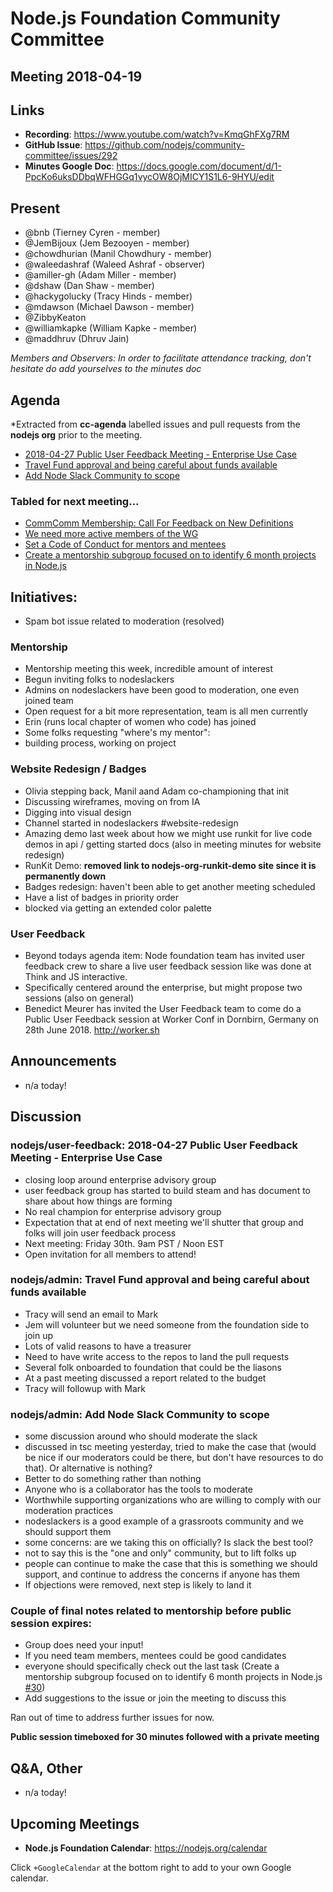 # Node.js Foundation Community Committee 
## Meeting 2018-04-19

## Links

* **Recording**: https://www.youtube.com/watch?v=KmqGhFXg7RM
* **GitHub Issue**: https://github.com/nodejs/community-committee/issues/292
* **Minutes Google Doc**: https://docs.google.com/document/d/1-PpcKo6uksDDbqWFHGGq1vycOW8OjMICY1S1L6-9HYU/edit

## Present

- @bnb (Tierney Cyren - member)
- @JemBijoux (Jem Bezooyen - member)
- @chowdhurian (Manil Chowdhury - member)
- @waleedashraf (Waleed Ashraf - observer)
- @amiller-gh (Adam Miller - member)
- @dshaw (Dan Shaw - member)
- @hackygolucky (Tracy Hinds - member)
- @mdawson (Michael Dawson - member)
- @ZibbyKeaton
- @williamkapke (William Kapke - member)
- @maddhruv (Dhruv Jain)

*Members and Observers: In order to facilitate attendance tracking, don't hesitate do add yourselves to the minutes doc*

## Agenda

*Extracted from **cc-agenda** labelled issues and pull requests from the **nodejs org** prior to the meeting.

- [2018-04-27 Public User Feedback Meeting - Enterprise Use Case](https://github.com/nodejs/user-feedback/issues/52)
- [Travel Fund approval and being careful about funds available](https://github.com/nodejs/admin/issues/99)
- [Add Node Slack Community to scope](https://github.com/nodejs/admin/pull/49)

### Tabled for next meeting...

- [CommComm Membership: Call For Feedback on New Definitions](https://github.com/nodejs/community-committee/issues/276)
- [We need more active members of the WG](https://github.com/nodejs/mentorship/issues/32)
- [Set a Code of Conduct for mentors and mentees](https://github.com/nodejs/mentorship/issues/31)
- [Create a mentorship subgroup focused on to identify 6 month projects in Node.js](https://github.com/nodejs/mentorship/issues/30)


## Initiatives:

- Spam bot issue related to moderation (resolved)

### Mentorship

- Mentorship meeting this week, incredible amount of interest
- Begun inviting folks to nodeslackers
- Admins on nodeslackers have been good to moderation, one even joined team
- Open request for a bit more representation, team is all men currently
- Erin (runs local chapter of women who code) has joined
- Some folks requesting "where's my mentor": 
- building process, working on project

### Website Redesign / Badges

- Olivia stepping back, Manil aand Adam co-championing that init
- Discussing wireframes, moving on from IA
- Digging into visual design
- Channel started in nodeslackers #website-redesign
- Amazing demo last week about how we might use runkit for live code demos in api / getting started docs (also in meeting minutes for website redesign)
- RunKit Demo: **removed link to nodejs-org-runkit-demo site since it is permanently down**
- Badges redesign: haven't been able to get another meeting scheduled
- Have a list of badges in priority order
- blocked via getting an extended color palette

### User Feedback

- Beyond todays agenda item: Node foundation team has invited user feedback crew to share a live user feedback session like was done at Think and JS interactive.
- Specifically centered around the enterprise, but might propose two sessions (also on general)
- Benedict Meurer has invited the User Feedback team to come do a Public User Feedback session at Worker Conf in Dornbirn, Germany on 28th June 2018. http://worker.sh

## Announcements

- n/a today!

## Discussion 

### nodejs/user-feedback: 2018-04-27 Public User Feedback Meeting - Enterprise Use Case

- closing loop around enterprise advisory group
- user feedback group has started to build steam and has document to share about how things are forming
- No real champion for enterprise advisory group
- Expectation that at end of next meeting we'll shutter that group and folks will join user feedback process
- Next meeting: Friday 30th. 9am PST / Noon EST
- Open invitation for all members to attend!

### nodejs/admin: Travel Fund approval and being careful about funds available

- Tracy will send an email to Mark
- Jem will volunteer but we need someone from the foundation side to join up
- Lots of valid reasons to have a treasurer
- Need to have write access to the repos to land the pull requests
- Several folk onboarded to foundation that could be the liasons
- At a past meeting discussed a report related to the budget
- Tracy will followup with Mark

### nodejs/admin: Add Node Slack Community to scope

- some discussion around who should moderate the slack
- discussed in tsc meeting yesterday, tried to make the case that (would be nice if our moderators could be there, but don't have resources to do that). Or alternative is nothing?
- Better to do something rather than nothing
- Anyone who is a collaborator has the tools to moderate
- Worthwhile supporting organizations who are willing to comply with our moderation practices
- nodeslackers is a good example of a grassroots community and we should support them
- some concerns: are we taking this on officially? Is slack the best tool?
- not to say this is the "one and only" community, but to lift folks up
- people can continue to make the case that this is something we should support, and continue to address the concerns if anyone has them
- If objections were removed, next step is likely to land it

### Couple of final notes related to mentorship before public session expires: 

- Group does need your input!
- If you need team members, mentees could be good candidates
- everyone should specifically check out the last task (Create a mentorship subgroup focused on to identify 6 month projects in Node.js [#30](https://github.com/nodejs/mentorship/issues/30))
- Add suggestions to the issue or join the meeting to discuss this

Ran out of time to address further issues for now. 

**Public session timeboxed for 30 minutes followed with a private meeting**

## Q&A, Other

- n/a today!

## Upcoming Meetings

* **Node.js Foundation Calendar**: https://nodejs.org/calendar

Click `+GoogleCalendar` at the bottom right to add to your own Google calendar.

